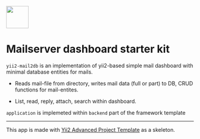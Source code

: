 <p align="left">
    <a href="https://github.com/buzz8year" target="_blank">
        <img src="https://avatars0.githubusercontent.com/u/4325095" height="60px">
    </a>
    <h1 align="left">Mailserver dashboard starter kit</h1>
</p>

<code>yii2-mail2db</code> is an implementation of yii2-based simple mail dashboard with minimal database entities for mails.

- Reads mail-file from directory, writes mail data (full or part) to DB, CRUD functions for mail-entites. 

- List, read, reply, attach, search within dashboard.

<code>application</code> is implemeted within <code>backend</code> part of the framework template

<hr>

This app is made with [Yii2 Advanced Project Template](https://github.com/yiisoft/yii2-app-advanced) as a skeleton.
